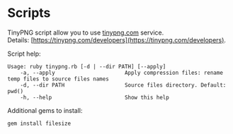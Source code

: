 Scripts
=======
TinyPNG script allow you to use [tinypng.com](https://tinypng.com) service. <br>
Details: [https://tinypng.com/developers](https://tinypng.com/developers).

Script help:

    Usage: ruby tinypng.rb [-d | --dir PATH] [--apply]
        -a, --apply                      Apply compression files: rename temp files to source files names
        -d, --dir PATH                   Source files directory. Default: pwd()
        -h, --help                       Show this help
    

Additional gems to install:

    gem install filesize
    
